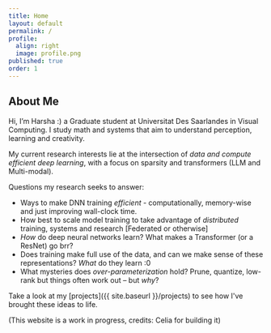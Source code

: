 ```yaml
---
title: Home
layout: default
permalink: /
profile:
  align: right
  image: profile.png
published: true
order: 1
---
```


## About Me

Hi, I’m Harsha :) a Graduate student at Universitat Des Saarlandes in Visual Computing. I study math and systems that aim to understand perception, learning and creativity.

My current research interests lie at the intersection of *data and compute efficient deep learning*, with a focus on sparsity and transformers (LLM and Multi-modal).

Questions my research seeks to answer:

* Ways to make DNN training *efficient* - computationally, memory-wise and just improving wall-clock time.
* How best to scale model training to take advantage of *distributed* training, systems and research [Federated or otherwise]
* *How* do deep neural networks learn? What makes a Transformer (or a ResNet) go brr?
* Does training make full use of the data, and can we make sense of these representations? *What* do they learn :0
* What mysteries does *over-parameterization* hold? Prune, quantize, low-rank but things often work out – but *why*?

Take a look at my [projects]({{ site.baseurl }}/projects) to see how I've brought these ideas to life. 

(This website is a work in progress, credits: Celia for building it)
